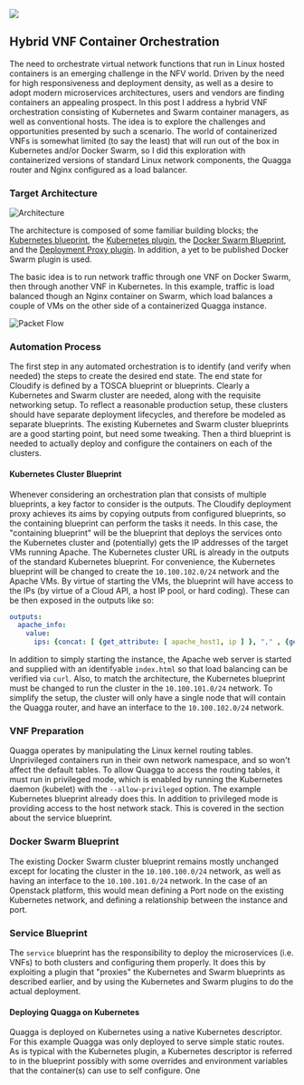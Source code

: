 ![](/images/hybrid-container-vnf/containerized-hybrid-vnf.png)
## Hybrid VNF Container Orchestration 

The need to orchestrate virtual network functions that run in Linux hosted containers is an emerging challenge in the NFV world.  Driven by the need for high responsiveness and deployment density, as well as a desire to adopt modern microservices architectures, users and vendors are finding containers an appealing prospect.  In this post I address a hybrid VNF orchestration consisting of Kubernetes and Swarm container managers, as well as conventional hosts.  The idea is to explore the challenges and opportunities presented by such a scenario.  The world of containerized VNFs is somewhat limited (to say the least) that will run out of the box in Kubernetes and/or Docker Swarm, so I did this exploration with containerized versions of standard Linux network components, the Quagga router and Nginx configured as a load balancer.

### Target Architecture

![Architecture]()

The architecture is composed of some familiar building blocks; the [Kubernetes blueprint](https://github.com/cloudify-examples/kubernetes-cluster-blueprint), the [Kubernetes plugin](https://github.com/cloudify-examples/cloudify-kubernetes-plugin), the [Docker Swarm Blueprint](https://github.com/cloudify-examples/docker-swarm-blueprint), and the [Deployment Proxy plugin](https://github.com/cloudify-examples/cloudify-proxy-plugin).  In addition, a yet to be published Docker Swarm plugin is used.

The basic idea is to run network traffic through one VNF on Docker Swarm, then through another VNF in Kubernetes.  In this example, traffic is load balanced though an Nginx container on Swarm, which load balances a couple of VMs on the other side of a containerized Quagga instance.

![Packet Flow]()

### Automation Process

The first step in any automated orchestration is to identify (and verify when needed) the steps to create the desired end state.  The end state for Cloudify is defined by a TOSCA blueprint or blueprints.  Clearly a Kubernetes and Swarm cluster are needed, along with the requisite networking setup.  To reflect a reasonable production setup, these clusters should have separate deployment lifecycles, and therefore be modeled as separate blueprints.  The existing Kubernetes and Swarm cluster blueprints are a good starting point, but need some tweaking.  Then a third blueprint is needed to actually deploy and configure the containers on each of the clusters.

#### Kubernetes Cluster Blueprint

Whenever considering an orchestration plan that consists of multiple blueprints, a key factor to consider is the outputs.  The Cloudify deployment proxy achieves its aims by copying outputs from configured blueprints, so the containing blueprint can perform the tasks it needs.  In this case, the "containing blueprint" will be the blueprint that deploys the services onto the Kubernetes cluster and (potentially) gets the IP addresses of the target VMs running Apache.  The Kubernetes cluster URL is already in the outputs of the standard Kubernetes blueprint.  For convenience, the Kubernetes blueprint will be changed to create the `10.100.102.0/24` network and the Apache VMs.  By virtue of starting the VMs, the blueprint will have access to the IPs (by virtue of a Cloud API, a host IP pool, or hard coding).  These can be then exposed in the outputs like so:

```yaml
outputs:
  apache_info:
    value:
      ips: {concat: [ {get_attribute: [ apache_host1, ip ] }, "," , {get_attribute: [ apache_host2, ip ] } ] }
```

In addition to simply starting the instance, the Apache web server is started and supplied with an identifyable `index.html` so that load balancing can be verified via `curl`.  Also, to match the architecture, the Kubernetes blueprint must be changed to run the cluster in the `10.100.101.0/24` network.  To simplify the setup, the cluster will only have a single node that will contain the Quagga router, and have an interface to the `10.100.102.0/24` network.

### VNF Preparation

Quagga operates by manipulating the Linux kernel routing tables.  Unprivileged containers run in their own network namespace, and so won't affect the default tables.  To allow Quagga to access the routing tables, it must run in privileged mode, which is enabled by running the Kubernetes daemon (kubelet) with the `--allow-privileged` option.  The example Kubernetes blueprint already does this.  In addition to privileged mode is providing access to the host network stack.  This is covered in the section about the service blueprint.

### Docker Swarm Blueprint

The existing Docker Swarm cluster blueprint remains mostly unchanged except for locating the cluster in the `10.100.100.0/24` network, as well as having an interface to the `10.100.101.0/24` network.  In the case of an Openstack platform, this would mean defining a Port node on the existing Kubernetes network, and defining a relationship between the instance and port.

### Service Blueprint

The `service` blueprint has the responsibility to deploy the microservices (i.e. VNFs) to both clusters and configuring them properly.  It does this by exploiting a plugin that "proxies" the Kubernetes and Swarm blueprints as described earlier, and by using the Kubernetes and Swarm plugins to do the actual deployment.

#### Deploying Quagga on Kubernetes

Quagga is deployed on Kubernetes using a native Kubernetes descriptor.  For this example Quagga was only deployed to serve simple static routes.  As is typical with the Kubernetes plugin, a Kubernetes descriptor is referred to in the blueprint possibly with some overrides and environment variables that the container(s) can use to self configure.  One 